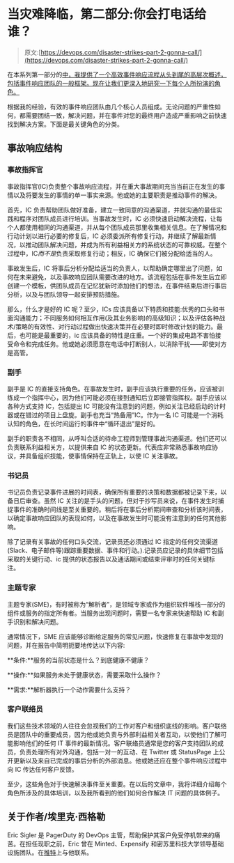 # 当灾难降临，第二部分:你会打电话给谁？

> 原文:[https://devops.com/disaster-strikes-part-2-gonna-call/](https://devops.com/disaster-strikes-part-2-gonna-call/)

在本系列第一部分的[中，我提供了一个高效事件响应流程从头到尾的高层次概述，包括事件响应团队的一般框架。现在让我们更深入地研究一下每个人所扮演的角色。](https://devops.com/disaster-strikes-part-1-resolving-incidents/)

根据我的经验，有效的事件响应团队由几个核心人员组成。无论问题的严重性如何，都需要团结一致，解决问题，并在事件对您的最终用户造成严重影响之前快速找到解决方案。下面是最关键角色的分类。

## 事故响应结构

### 事故指挥官

事故指挥官(IC)负责整个事故响应流程，并在重大事故期间充当当前正在发生的事情以及将要发生的事情的单一事实来源。他或她的主要职责是推动事件的解决。

首先，IC 负责帮助团队做好准备，建立一致同意的沟通渠道，并就沟通的最佳实践和程序对团队成员进行培训。当事故发生时，IC 必须快速启动解决流程，让每个人都使用相同的沟通渠道，并从每个团队成员那里收集相关信息。在了解情况和行动计划以进行必要的修复后，IC 必须委派所有修复行动，并继续了解最新情况，以推动团队解决问题，并成为所有利益相关方的系统状态的可靠权威。在整个过程中，IC*而不是*负责采取修复行动；相反，IC 确保它们被分配给适当的人。

事故发生后，IC 将事后分析分配给适当的负责人，以帮助确定哪里出了问题，如何在未来避免，以及事故响应团队需要改进的地方。该流程包括在事件发生后立即创建一个模板，供团队成员在记忆犹新时添加他们的想法，在事件结束后进行事后分析，以及与团队领导一起安排预防措施。

那么，什么才是好的 IC 呢？至少，ICs 应该具备以下特质和技能:优秀的口头和书面沟通能力；不同服务如何相互作用(及其业务影响)的高级知识；以及评估各种战术/策略的有效性、对行动过程做出快速决策并在必要时即时修改计划的能力。最后，也可能是最重要的，ic 应该具备的特性是庄重。一个好的集成电路不害怕接受命令和完成任务。他或她必须愿意在电话中打断别人，以消除干扰——即使对方是高管。

### 副手

副手是 IC 的直接支持角色。在事故发生时，副手应该执行重要的任务，应该被训练成一个指挥中心，因为他们可能必须在接到通知后立即接管指挥权。副手应该以各种方式支持 IC，包括提出 IC 可能没有注意到的问题，例如关注已经启动的计时器或在错过的项目上盘旋。副手也充当“热备用”IC。作为一名 IC 可能是一个消耗认知的角色，在长时间运行的事件中“循环退出”是好的。

副手的职责各不相同，从呼叫合适的待命工程师到管理事故沟通渠道。他们还可以负责联系利益相关方，以提供来自 IC 的状态更新。代表应非常熟悉事故响应协议，并具备组织技能，使事情保持在正轨上，以使 IC 关注事故。

### 书记员

书记员负责记录事件进展的时间表，确保所有重要的决策和数据都被记录下来，以备日后审查。虽然 IC 关注的是手头的问题，但对于抄写员来说，在事件发生时捕捉事件的准确时间线是至关重要的。稍后将在事后分析期间审查和分析该时间表，以确定事故响应团队的表现如何，以及在事故发生时可能没有注意到的任何其他影响。

除了记录有关事故的任何口头交流，记录员还必须通过 IC 指定的任何交流渠道(Slack、电子邮件等)跟踪重要数据、事件和行动。).记录员应记录的具体细节包括采取的关键行动、ic 提供的状态报告以及通话期间或结束评审时的任何关键标注。

### 主题专家

主题专家(SME)，有时被称为“解析者”，是领域专家或作为组织软件堆栈一部分的组件或服务的指定所有者。当服务出现问题时，需要一名专家来快速帮助 IC 和副手识别和解决问题。

通常情况下，SME 应该能够诊断给定服务的常见问题，快速修复在事故中发现的问题，并在报告中简明扼要地传达以下内容:

**条件:**服务的当前状态是什么？到底健康不健康？

**操作:**如果服务未处于健康状态，需要采取什么操作？

**需求:**解析器执行一个动作需要什么支持？

### 客户联络员

我们这些技术领域的人往往会忽视我们的工作对客户和组织底线的影响。客户联络员是团队中的重要成员，因为他或她负责与外部利益相关者互动，以使他们了解可能影响他们的任何 IT 事件的最新情况。客户联络员通常是您的客户支持团队的成员，负责处理所有对外沟通，包括一对一的互动、在 Twitter 或 StatusPage 上公开更新以及来自已完成的事后分析的外部消息。他或她还应在整个事件响应过程中向 IC 传达任何客户反馈。

至少，这些角色对于快速解决事件至关重要。在以后的文章中，我将详细介绍每个角色所涉及的具体培训，以及我所看到的他们如何合作解决 IT 问题的具体例子。

## 关于作者/埃里克·西格勒

Eric Sigler 是 PagerDuty 的 DevOps 主管，帮助保护其客户免受停机带来的痛苦。在担任现职之前，Eric 曾在 Minted、Expensify 和密苏里科技大学领导基础设施团队。在[推特](https://twitter.com/esigler)上与他联系。